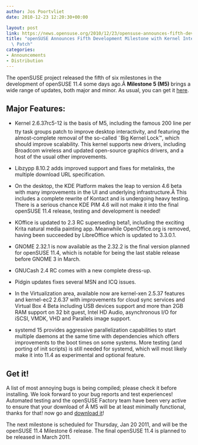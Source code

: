 ```yaml
---
author: Jos Poortvliet
date: 2010-12-23 12:20:30+00:00

layout: post
link: https://news.opensuse.org/2010/12/23/opensuse-announces-fifth-development-milestone-with-kernel-interactivity-patch/
title: "openSUSE Announces Fifth Development Milestone with Kernel Interactivity\
  \ Patch"
categories:
- Announcements
- Distribution
---
```

The openSUSE project released the fifth of six milestones in the development of openSUSE 11.4 some days ago.Â **Milestone 5 (M5)** brings a wide range of updates, both major and minor. As usual, you can get it [here](http://software.opensuse.org/developer/en).



## Major Features:





	
  * Kernel 2.6.37rc5-12 is the basis of M5, including the famous 200 line per tty task groups patch to improve desktop interactivity, and featuring the almost-complete removal of the so-called ˜Big Kernel Lock™, which should improve scalability. This kernel supports new drivers, including Broadcom wireless and updated open-source graphics drivers, and a host of the usual other improvements.

	
  * Libzypp 8.10.2 adds improved support and fixes for metalinks, the multiple download URL specification.

	
  * On the desktop, the KDE Platform makes the leap to version 4.6 beta with many improvements in the UI and underlying infrastructure.Â This includes a complete rewrite of Kontact and is undergoing heavy testing. There is a serious chance KDE PIM 4.6 will not make it into the final openSUSE 11.4 release, testing and development is needed!

	
  * KOffice is updated to 2.3 RC superseding beta1, including the exciting Krita natural media painting app. Meanwhile OpenOffice.org is removed, having been succeeded by LibreOffice which is updated to 3.3.0.1.

	
  * GNOME 2.32.1 is now available as the 2.32.2 is the final version planned for openSUSE 11.4, which is notable for being the last stable release before GNOME 3 in March.

	
  * GNUCash 2.4 RC comes with a new complete dress-up.

	
  * Pidgin updates fixes several MSN and ICQ issues.

	
  * In the Virtualization area, available now are kernel-xen 2.5.37 features and kernel-ec2 2.6.37 with improvements for cloud sync services and Virtual Box 4 Beta including USB devices support and more than 2GB RAM support on 32 bit guest, Intel HD Audio, asynchronous I/O for iSCSI, VMDK, VHD and Parallels image support.

	
  * systemd 15 provides aggressive parallelization capabilities to start multiple daemons at the same time with dependencies which offers improvements to the boot times on some systems. More testing (and porting of init scripts) is still needed for systemd, which will most likely make it into 11.4 as experimental and optional feature.




## Get it!


A list of most annoying bugs is being compiled; please check it before installing. We look forward to your bug reports and test experiences! Automated testing and the openSUSE Factory team have been very active to ensure that your download of Â M5 will be at least minimally functional, thanks for that! now go and [download it](http://software.opensuse.org/developer/en)!

The next milestone is scheduled for Thursday, Jan 20 2011, and will be the openSUSE 11.4 Milestone 6 release. The final openSUSE 11.4 is planned to be released in March 2011.		
